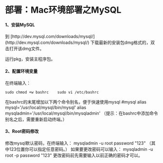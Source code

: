 # 部署：Mac环境部署之MySQL


#### 1、安装MySQL

<p>
到 [http://dev.mysql.com/downloads/mysql/](http://dev.mysql.com/downloads/mysql/) 下载最新的安装包dmg格式的，双击打开该dmg文件。

运行pkg，安装主程序包。

#### 2、配置环境变量

<p>
在终端输入：

	sudo chmod +w bashrc	sudo vi /etc/bashrc
在bashrc的末尾增加以下两个命令别名，便于快速使用mysql
	#mysql	alias mysql='/usr/local/mysql/bin/mysql'	alias mysqladmin='/usr/local/mysql/bin/mysqladmin'
（提示：在bashrc中添加命令别名之后，需要重新启动终端。）
#### 3、Root密码修改
<p>修改mysql默认密码，在终端输入： 
	mysqladmin -u root password "123"
（其中123位置你可以指定任意密码。）
如果要更改密码可以输入： 
	mysqladmin -u root -p password "123"
更改密码前先需要输入以前正确的密码才可以。
